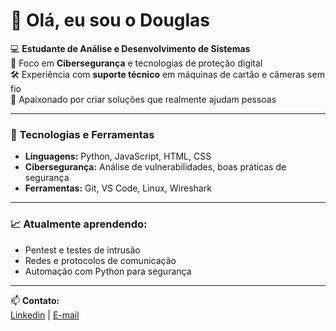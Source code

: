 # 👋 Olá, eu sou o Douglas  

💻 **Estudante de Análise e Desenvolvimento de Sistemas**  
🔐 Foco em **Cibersegurança** e tecnologias de proteção digital  
🛠 Experiência com **suporte técnico** em máquinas de cartão e câmeras sem fio  
🚀 Apaixonado por criar soluções que realmente ajudam pessoas  

---

### 🔧 Tecnologias e Ferramentas
- **Linguagens:** Python, JavaScript, HTML, CSS  
- **Cibersegurança:** Análise de vulnerabilidades, boas práticas de segurança  
- **Ferramentas:** Git, VS Code, Linux, Wireshark  

---

### 📈 Atualmente aprendendo:
- Pentest e testes de intrusão  
- Redes e protocolos de comunicação  
- Automação com Python para segurança  

---

📫 **Contato:**  
[Linkedin](www.linkedin.com/in/douglas-ferreira-aureliano) | [E-mail](douglasfereira.au@gmail.com)  
